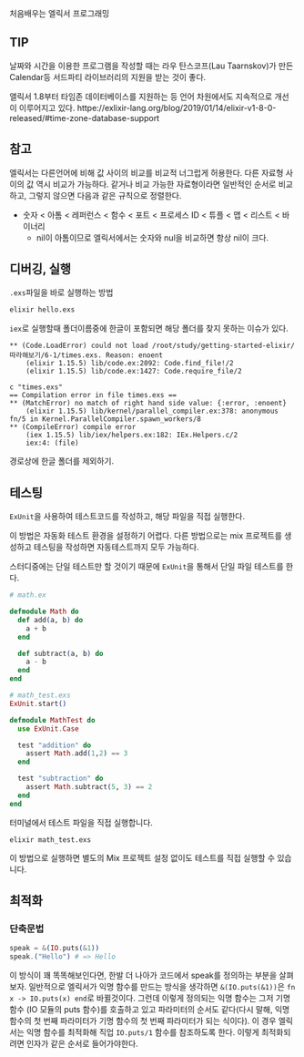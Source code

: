 처음배우는 엘릭서 프로그래밍

## TIP

날짜와 시간을 이용한 프로그램을 작성할 때는 라우 탄스코프(Lau Taarnskov)가 만든 Calendar등 서드파티 라이브러리의 지원을 받는 것이 좋다.

앨릭서 1.8부터 타임존 데이터베이스를 지원하는 등 언어 차원에서도 지속적으로 개선이 이루어지고 있다.
httpe://exlixir-lang.org/blog/2019/01/14/elixir-v1-8-0-released/#time-zone-database-support

## 참고

엘릭서는 다른언어에 비해 값 사이의 비교를 비교적 너그럽게 허용한다. 다른 자료형 사이의 값 역시 비교가 가능하다. 같거나 비교 가능한 자료형이라면 일반적인 순서로 비교하고, 그렇지 않으면 다음과 같은 규칙으로 정렬한다.

- 숫자 < 아톰 < 레퍼런스 < 함수 < 포트 < 프로세스 ID < 튜플 < 맵 < 리스트 < 바이너리
  - nil이 아톰이므로 엘릭서에서는 숫자와 nul을 비교하면 항상 nil이 크다.

## 디버깅, 실행

`.exs`파일을 바로 실행하는 방법

```bash
elixir hello.exs
```

`iex`로 실행할때 폴더이름중에 한글이 포함되면 해당 폴더를 찾지 못하는 이슈가 있다.

```log
** (Code.LoadError) could not load /root/study/getting-started-elixir/따라해보기/6-1/times.exs. Reason: enoent
    (elixir 1.15.5) lib/code.ex:2092: Code.find_file!/2
    (elixir 1.15.5) lib/code.ex:1427: Code.require_file/2
```

```log
c "times.exs"
== Compilation error in file times.exs ==
** (MatchError) no match of right hand side value: {:error, :enoent}
    (elixir 1.15.5) lib/kernel/parallel_compiler.ex:378: anonymous fn/5 in Kernel.ParallelCompiler.spawn_workers/8
** (CompileError) compile error
    (iex 1.15.5) lib/iex/helpers.ex:182: IEx.Helpers.c/2
    iex:4: (file)
```

경로상에 한글 폴더를 제외하기.

## 테스팅

`ExUnit`을 사용하여 테스트코드를 작성하고, 해당 파일을 직접 실행한다.

이 방법은 자동화 테스트 환경을 설정하기 어렵다. 다른 방법으로는 mix 프로젝트를 생성하고 테스팅을 작성하면 자동테스트까지 모두 가능하다.

스터디중에는 단일 테스트만 할 것이기 때문에 `ExUnit`을 통해서 단일 파일 테스트를 한다.

```ex
# math.ex

defmodule Math do
  def add(a, b) do
    a + b
  end

  def subtract(a, b) do
    a - b
  end
end
```

```exs
# math_test.exs
ExUnit.start()

defmodule MathTest do
  use ExUnit.Case

  test "addition" do
    assert Math.add(1,2) == 3
  end

  test "subtraction" do
    assert Math.subtract(5, 3) == 2
  end
end
```

터미널에서 테스트 파일을 직접 실행합니다.

```bassh
elixir math_test.exs
```

이 방법으로 실행하면 별도의 Mix 프로젝트 설정 없이도 테스트를 직접 실행할 수 있습니다.

## 최적화

### 단축문법

```exs
speak = &(IO.puts(&1))
speak.("Hello") # => Hello
```

이 방식이 꽤 똑똑해보인다면, 한발 더 나아가 코드에서 speak를 정의하는 부분을 살펴보자.
일반적으로 엘릭서가 익명 함수를 만드는 방식을 생각하면 `&(IO.puts(&1))`은 `fn x -> IO.puts(x) end`로 바뀔것이다.
그런데 이렇게 정의되는 익명 함수는 그저 기명 함수 (IO 모듈의 puts 함수)를 호출하고 있고
파라미터의 순서도 같다(다시 말해, 익명 함수의 첫 번째 파라미터가 기명 함수의 첫 번째 파라미터가 되는 식이다).
이 경우 엘릭서는 익명 함수를 최적화해 직업 `IO.puts/1` 함수를 참조하도록 한다. 이렇게 최적화되려면 인자가 같은 순서로 들어가야한다.
